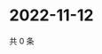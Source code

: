 # 2022-11-12

共 0 条

<!-- BEGIN WEIBO -->
<!-- 最后更新时间 Sat Nov 12 2022 00:23:47 GMT+0800 (China Standard Time) -->

<!-- END WEIBO -->
